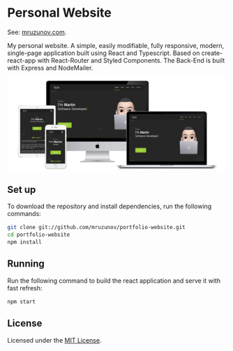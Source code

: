 # Personal Website
See: [mruzunov.com](https://mruzunov.com).

My personal website. A simple, easily modifiable, fully responsive, modern, single-page application built using React and Typescript. Based on create-react-app with React-Router and Styled Components. The Back-End is built with Express and NodeMailer.

![Screenshot](devices.png)

## Set up

To download the repository and install dependencies, run the following commands:

```bash
git clone git://github.com/mruzunov/portfolio-website.git 
cd portfolio-website
npm install
```

## Running

Run the following command to build the react application and serve it with fast refresh:

```bash
npm start
```

## License

Licensed under the [MIT License](https://github.com/MartinUzunov/portfolio-website/blob/master/LICENSE.md).